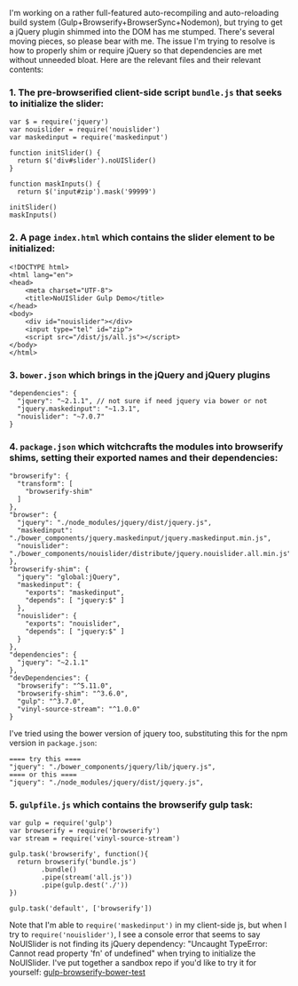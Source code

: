 I'm working on a rather full-featured auto-recompiling and auto-reloading build system (Gulp+Browserify+BrowserSync+Nodemon), but trying to get a jQuery plugin shimmed into the DOM has me stumped.  There's several moving pieces, so please bear with me.  The issue I'm trying to resolve is how to properly shim or require jQuery so that dependencies are met without unneeded bloat.  Here are the relevant files and their relevant contents:

### 1. The pre-browserified client-side script `bundle.js` that seeks to initialize the slider:

<!-- language: lang-js -->

    var $ = require('jquery')
    var nouislider = require('nouislider')
    var maskedinput = require('maskedinput')

    function initSlider() {
      return $('div#slider').noUISlider()
    }

    function maskInputs() {
      return $('input#zip').mask('99999')

    initSlider()
    maskInputs()

### 2. A page `index.html` which contains the slider element to be initialized:

<!-- language: lang-html -->

    <!DOCTYPE html>
    <html lang="en">
    <head>
        <meta charset="UTF-8">
        <title>NoUISlider Gulp Demo</title>
    </head>
    <body>
        <div id="nouislider"></div>
        <input type="tel" id="zip">
        <script src="/dist/js/all.js"></script>
    </body>
    </html>

### 3. `bower.json` which brings in the jQuery and jQuery plugins

<!-- language: lang-json -->

    "dependencies": {
      "jquery": "~2.1.1", // not sure if need jquery via bower or not
      "jquery.maskedinput": "~1.3.1",
      "nouislider": "~7.0.7"
    }


### 4. `package.json` which witchcrafts the modules into browserify shims, setting their exported names and their dependencies:
<!-- language: lang-json -->

    "browserify": {
      "transform": [
        "browserify-shim"
      ]
    },
    "browser": {
      "jquery": "./node_modules/jquery/dist/jquery.js",
      "maskedinput": "./bower_components/jquery.maskedinput/jquery.maskedinput.min.js",
      "nouislider": "./bower_components/nouislider/distribute/jquery.nouislider.all.min.js"
    },
    "browserify-shim": {
      "jquery": "global:jQuery",
      "maskedinput": {
        "exports": "maskedinput",
        "depends": [ "jquery:$" ]
      },
      "nouislider": {
        "exports": "nouislider",
        "depends": [ "jquery:$" ]
      }
    },
    "dependencies": {
      "jquery": "~2.1.1"
    },
    "devDependencies": {
      "browserify": "^5.11.0",
      "browserify-shim": "^3.6.0",
      "gulp": "^3.7.0",
      "vinyl-source-stream": "^1.0.0"
    }

I've tried using the bower version of jquery too, substituting this for the npm version in `package.json`:

<!-- language: lang-json -->

    ==== try this ====
    "jquery": "./bower_components/jquery/lib/jquery.js",
    ==== or this ====
    "jquery": "./node_modules/jquery/dist/jquery.js",


### 5. `gulpfile.js` which contains the browserify gulp task:

<!-- language: lang-js -->

    var gulp = require('gulp')
    var browserify = require('browserify')
    var stream = require('vinyl-source-stream')

    gulp.task('browserify', function(){
      return browserify('bundle.js')
            .bundle()
            .pipe(stream('all.js'))
            .pipe(gulp.dest('./'))
    })

    gulp.task('default', ['browserify'])


Note that I'm able to `require('maskedinput')` in my client-side js, but when I try to `require('nouislider')`, I see a console error that seems to say NoUISlider is not finding its jQuery dependency: "Uncaught TypeError: Cannot read property 'fn' of undefined" when trying to initialize the NoUISlider.  I've put together a sandbox repo if you'd like to try it for yourself: [gulp-browserify-bower-test]()